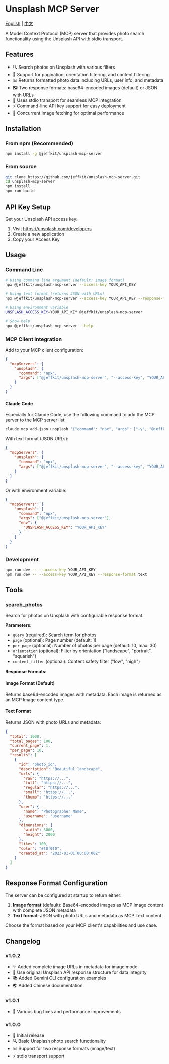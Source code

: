 # Unsplash MCP Server

[English](README.md) | [中文](README_CN.md)

A Model Context Protocol (MCP) server that provides photo search functionality using the Unsplash API with stdio transport.

## Features

- 🔍 Search photos on Unsplash with various filters
- 📄 Support for pagination, orientation filtering, and content filtering  
- 📊 Returns formatted photo data including URLs, user info, and metadata
- 🖼️ Two response formats: base64-encoded images (default) or JSON with URLs
- 🔗 Uses stdio transport for seamless MCP integration
- ⚡ Command-line API key support for easy deployment
- 🚀 Concurrent image fetching for optimal performance

## Installation

### From npm (Recommended)

```bash
npm install -g @jeffkit/unsplash-mcp-server
```

### From source

```bash
git clone https://github.com/jeffkit/unsplash-mcp-server.git
cd unsplash-mcp-server
npm install
npm run build
```

## API Key Setup

Get your Unsplash API access key:
1. Visit https://unsplash.com/developers
2. Create a new application  
3. Copy your Access Key

## Usage

### Command Line

```bash
# Using command line argument (default: image format)
npx @jeffkit/unsplash-mcp-server --access-key YOUR_API_KEY

# Using text format (returns JSON with URLs)
npx @jeffkit/unsplash-mcp-server --access-key YOUR_API_KEY --response-format text

# Using environment variable  
UNSPLASH_ACCESS_KEY=YOUR_API_KEY @jeffkit/unsplash-mcp-server

# Show help
npx @jeffkit/unsplash-mcp-server --help
```

### MCP Client Integration

Add to your MCP client configuration:

```json
{
  "mcpServers": {
    "unsplash": {
      "command": "npx",
      "args": ["@jeffkit/unsplash-mcp-server", "--access-key", "YOUR_API_KEY"]
    }
  }
}
```

#### Claude Code
Especially for Claude Code, use the following command to add the MCP server to the MCP server list:

```bash
claude mcp add-json unsplash '{"command": "npx", "args": ["-y", "@jeffkit/unsplash-mcp-server", "--access-key", "YOUR_API_KEY"]}'
```

With text format (JSON URLs):

```json
{
  "mcpServers": {
    "unsplash": {
      "command": "npx",
      "args": ["@jeffkit/unsplash-mcp-server", "--access-key", "YOUR_API_KEY", "--response-format", "text"]
    }
  }
}
```

Or with environment variable:

```json
{
  "mcpServers": {
    "unsplash": {
      "command": "npx",
      "args": ["@jeffkit/unsplash-mcp-server"],
      "env": {
        "UNSPLASH_ACCESS_KEY": "YOUR_API_KEY"
      }
    }
  }
}
```

### Development

```bash
npm run dev -- --access-key YOUR_API_KEY
npm run dev -- --access-key YOUR_API_KEY --response-format text
```

## Tools

### search_photos

Search for photos on Unsplash with configurable response format.

**Parameters:**
- `query` (required): Search term for photos
- `page` (optional): Page number (default: 1)
- `per_page` (optional): Number of photos per page (default: 10, max: 30)
- `orientation` (optional): Filter by orientation ("landscape", "portrait", "squarish")
- `content_filter` (optional): Content safety filter ("low", "high")

**Response Formats:**

#### Image Format (Default)
Returns base64-encoded images with metadata. Each image is returned as an MCP Image content type.

#### Text Format  
Returns JSON with photo URLs and metadata:

```json
{
  "total": 1000,
  "total_pages": 100,
  "current_page": 1,
  "per_page": 10,
  "results": [
    {
      "id": "photo_id",
      "description": "Beautiful landscape",
      "urls": {
        "raw": "https://...",
        "full": "https://...",
        "regular": "https://...",
        "small": "https://...",
        "thumb": "https://..."
      },
      "user": {
        "name": "Photographer Name",
        "username": "username"
      },
      "dimensions": {
        "width": 3000,
        "height": 2000
      },
      "likes": 100,
      "color": "#f0f0f0",
      "created_at": "2023-01-01T00:00:00Z"
    }
  ]
}
```

## Response Format Configuration

The server can be configured at startup to return either:

1. **Image format** (default): Base64-encoded images as MCP Image content with complete JSON metadata
2. **Text format**: JSON with photo URLs and metadata as MCP Text content

Choose the format based on your MCP client's capabilities and use case.

## Changelog

### v1.0.2
- ✨ Added complete image URLs in metadata for image mode
- 🔧 Use original Unsplash API response structure for data integrity
- 📚 Added Gemini CLI configuration examples
- 🌏 Added Chinese documentation

### v1.0.1
- 🐛 Various bug fixes and performance improvements

### v1.0.0
- 🎉 Initial release
- 🔍 Basic Unsplash photo search functionality
- 📊 Support for two response formats (image/text)
- ⚡ stdio transport support